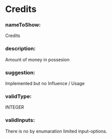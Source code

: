 

# Credits



    


### nameToShow:
    
Credits    


### description:
    
Amount of money in possesion    


### suggestion:
    
Implemented but no Influence / Usage    


### validType:
    
INTEGER    


### validInputs:
    
There is no by enumaration limited input-options.  

